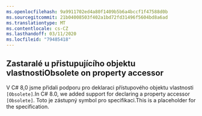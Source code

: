 ```yaml
---
ms.openlocfilehash: 9a9911702ed4a80f1409b5b6a4bccf1f47588d0b
ms.sourcegitcommit: 21b04008503f402a1bd72fd31496f5604bd8a6ad
ms.translationtype: MT
ms.contentlocale: cs-CZ
ms.lasthandoff: 03/11/2020
ms.locfileid: "79485418"
---
```

## <a name="obsolete-on-property-accessor"></a><span data-ttu-id="deb9c-101">Zastaralé u přistupujícího objektu vlastnosti</span><span class="sxs-lookup"><span data-stu-id="deb9c-101">Obsolete on property accessor</span></span>

<span data-ttu-id="deb9c-102">V C# 8,0 jsme přidali podporu pro deklaraci přístupového objektu vlastnosti `[Obsolete]`.</span><span class="sxs-lookup"><span data-stu-id="deb9c-102">In C# 8.0, we added support for declaring a property accessor `[Obsolete]`.</span></span> <span data-ttu-id="deb9c-103">Toto je zástupný symbol pro specifikaci.</span><span class="sxs-lookup"><span data-stu-id="deb9c-103">This is a placeholder for the specification.</span></span>
